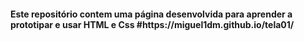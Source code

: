 <h4>Este repositório contem uma página desenvolvida para aprender a prototipar e usar HTML e Css
#https://miguel1dm.github.io/tela01/



